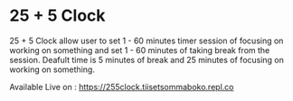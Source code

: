# 25 + 5 Clock

25 + 5 Clock allow user to set 1 - 60 minutes timer session of focusing on working on something and set 1 - 60 minutes of taking break from the session.
Deafult time is 5 minutes of break and 25 minutes of focusing on working on something.

Available Live on : https://255clock.tiisetsommaboko.repl.co
